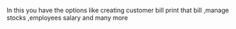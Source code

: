 In this you have the options like creating customer bill print that bill ,manage stocks ,employees salary and many more
